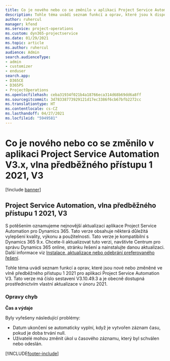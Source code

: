 ```yaml
---
title: Co je nového nebo co se změnilo v aplikaci Project Service Automation V3.x, vlna předběžného přístupu 1 2021, V3
description: Tohle téma uvádí seznam funkcí a oprav, které jsou k dispozici ve vlně předběžného přístupu 1 2021 pro aplikaci Project Service Automation V3.
author: ruhercul
manager: kfend
ms.service: project-operations
ms.custom: dyn365-projectservice
ms.date: 01/29/2021
ms.topic: article
ms.author: ruhercul
audience: Admin
search.audienceType:
- admin
- customizer
- enduser
search.app:
- D365CE
- D365PS
- ProjectOperations
ms.openlocfilehash: ceba31934f021b4a18766eca314d68b69dd6a8ff
ms.sourcegitcommit: 3d78338773929121d17ec3386f6cb67bfb2272cc
ms.translationtype: HT
ms.contentlocale: cs-CZ
ms.lasthandoff: 04/27/2021
ms.locfileid: "5949581"
---
```

# <a name="whats-new-or-changed-in-project-service-automation-early-access-wave-1-2021-v3"></a>Co je nového nebo co se změnilo v aplikaci Project Service Automation V3.x, vlna předběžného přístupu 1 2021, V3

[!include [banner](../includes/psa-now-project-operations.md)]

## <a name="project-service-automation-early-access-wave-1-2021-v3"></a>Project Service Automation, vlna předběžného přístupu 1 2021, V3

S potěšením oznamujeme nejnovější aktualizaci aplikace Project Service Automation pro Dynamics 365. Tato verze obsahuje některá důležitá vylepšení kvality, výkonu a použitelnosti. Tato verze je kompatibilní s Dynamics 365 9.x. Chcete-li aktualizovat tuto verzi, navštivte Centrum pro správu Dynamics 365 online, stránku řešení a nainstalujte danou aktualizaci. Další informace viz [Instalace, aktualizace nebo odebrání preferovaného řešení](/power-platform/admin/install-remove-preferred-solution).

Tohle téma uvádí seznam funkcí a oprav, které jsou nové nebo změněné ve vlně předběžného přístupu 1 2021 pro aplikaci Project Service Automation V3. Tato verze má číslo sestavení V3.10.49.3 a je obecně dostupná prostřednictvím vlastní aktualizace v únoru 2021.


### <a name="bug-fixes"></a>Opravy chyb

**Čas a výdaje**

Byly vyřešeny následující problémy:

- Datum ukončení se automaticky vyplní, když je vytvořen záznam času, pokud je doba trvání null.
- Uživatelé mohou změnit úkol u časového záznamu, který byl schválen nebo odeslán.


[!INCLUDE[footer-include](../includes/footer-banner.md)]